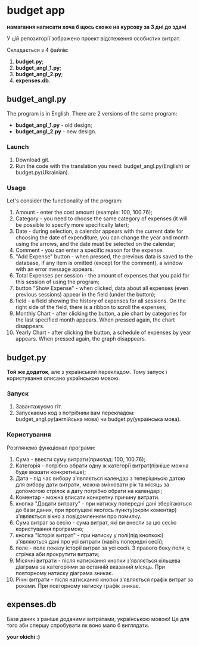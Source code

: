 # budget app
**намагання написати хоча б щось схоже на курсову за 3 дні до здачі**

У цій репозиторії зображено проект відстеження особистих витрат.

Складається з 4 файлів:
1. **budget.py**;
2. **budget_angl_1.py**;
3. **budget_angl_2.py**;
4. **expenses.db**.
    
## budget_angl.py

The program is in English.
There are 2 versions of the same program: 
- **budget_angl_1.py** - old design;
- **budget_angl_2.py** - new design.

### **Launch**
1. Download git.
2. Run the code with the translation you need: budget_angl.py(English) or budget.py(Ukrainian).

### **Usage**
Let's consider the functionality of the program:
1. Amount - enter the cost amount (example: 100, 100.76);
2. Category - you need to choose the same category of expenses (it will be possible to specify more specifically later);
3. Date - during selection, a calendar appears with the current date for choosing the date of expenditure, you can change the year and month using the arrows, and the date must be selected on the calendar;
4. Comment - you can enter a specific reason for the expense.
5. "Add Expense" button - when pressed, the previous data is saved to the database, if any item is omitted (except for the comment), a window with an error message appears.
6. Total Expenses per session - the amount of expenses that you paid for this session of using the program;
7. button "Show Expense" - when clicked, data about all expenses (even previous sessions) appear in the field (under the button);
8. field - a field showing the history of expenses for all sessions. On the right side of the field, there is a ribbon to scroll the expenses;
9. Monthly Chart - after clicking the button, a pie chart by categories for the last specified month appears. When pressed again, the chart disappears.
10. Yearly Chart - after clicking the button, a schedule of expenses by year appears. When pressed again, the graph disappears.

## budget.py 

**Той же додаток**, але з український перекладом. Тому запуск і користування описано українською мовою.

### **Запуск**
1. Завантажуємо гіт.
2. Запускаємо код з потрібним вам перекладом: budget_angl.py(англійська мова) чи budget.py(українська мова).

### **Користування**
Розглянемо функціонал програми:
1. Сума - ввести суму витрати(приклад: 100, 100.76);
2. Категорія - потрібно обрати одну ж категорії витрат(пізніше можна буде вказати конкретніше);
3. Дата - під час вибору з'являється календар з теперішньою датою для вибору дати витрати, можна змінювати рік та місяць за допомогою стрілок а дату потрібно обрати на календарі;
4. Коментар - можна вписати конкретну причину витрати.
5. кнопка "Додати витрату" - при натиску попередні дані зберігаються до бази даних, при пропущені якогось пункту(окрім коментар) з'являється вікно з повідомленням про помилку.
6. Сума витрат за сесію - сума витрат, які ви внесли за цю сесію користування програмою;
7. кнопка "Історія витрат" - при натиску у полі(під кнопкою) з'являються дані про усі витрати (навіть попередні сесії);
8. поле - поле показу історії витрат за усі сесії. З правого боку поля, є стрічка аби прокрутити витрати;
9. Місячні витрати - після натискання кнопки з'являється кільцева діаграма за категоріями за останній вказаний місяць. При повторному натиску діаграма зникає.
10. Річні витрати - після натискання кнопки з'являється графік витрат за роками. При повторному натиску графік зникає.

## expenses.db

База даних з раніше доданими витратами, українською мовою! Це для того аби спершу спробувати як воно мало б виглядати.



**your okichi :)**
